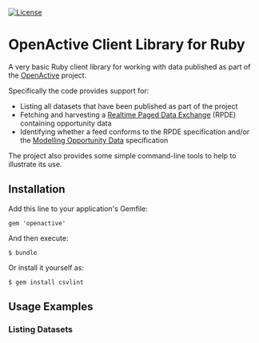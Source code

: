 [![License](http://img.shields.io/:license-mit-blue.svg)](http://theodi.mit-license.org)

# OpenActive Client Library for Ruby

A very basic Ruby client library for working with data published as part of the [OpenActive](https://openactive.io) project.

Specifically the code provides support for:

* Listing all datasets that have been published as part of the project
* Fetching and harvesting a [Realtime Paged Data Exchange](https://www.openactive.io/realtime-paged-data-exchange/) (RPDE) containing opportunity data
* Identifying whether a feed conforms to the RPDE specification and/or the [Modelling Opportunity Data](https://www.openactive.io/modelling-opportunity-data/) specification

The project also provides some simple command-line tools to help to illustrate its use.

## Installation

Add this line to your application's Gemfile:

```
gem 'openactive'

```

And then execute:

```
$ bundle
```

Or install it yourself as:

```
$ gem install csvlint
```

## Usage Examples

### Listing Datasets

